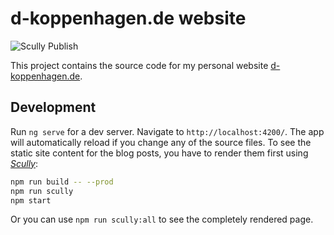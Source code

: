# d-koppenhagen.de website

![Scully Publish](https://github.com/d-koppenhagen/d-koppenhagen.de/workflows/Scully%20Publish/badge.svg)

This project contains the source code for my personal website [d-koppenhagen.de](https://d-koppenhagen.de).

## Development

Run `ng serve` for a dev server. Navigate to `http://localhost:4200/`. The app will automatically reload if you change any of the source files.
To see the static site content for the blog posts, you have to render them first using [_Scully_](https://github.com/scullyio/scully):

```bash
npm run build -- --prod
npm run scully
npm start
```

Or you can use `npm run scully:all` to see the completely rendered page.
